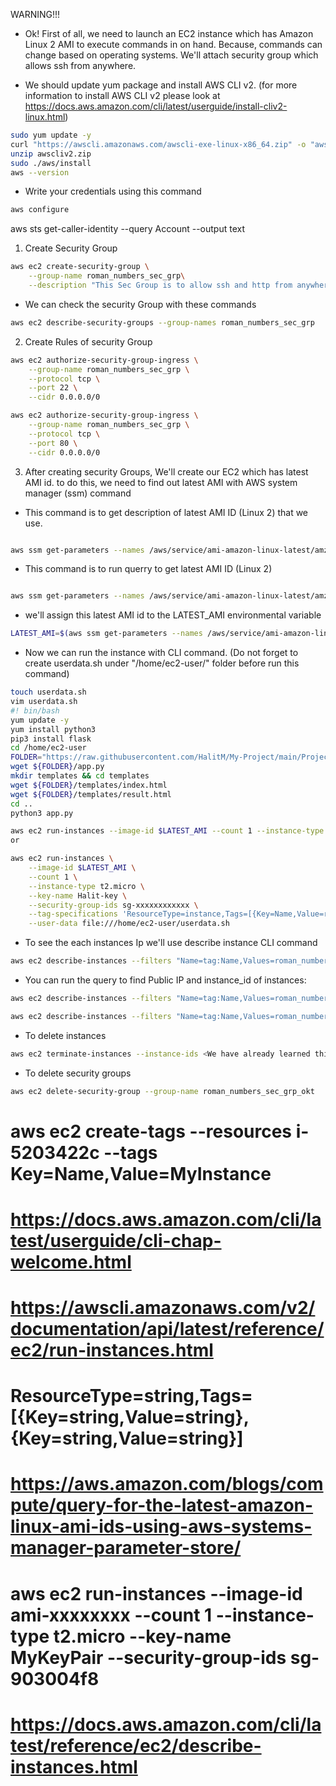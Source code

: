 WARNING!!!

- Ok! First of all, we need to launch an EC2 instance which has Amazon Linux 2 AMI to execute commands in on hand. Because, commands can change based on operating systems. We'll attach security group which allows ssh from anywhere.

- We should update yum package and install AWS CLI v2. (for more information to install AWS CLI v2 please look at https://docs.aws.amazon.com/cli/latest/userguide/install-cliv2-linux.html)
```bash
sudo yum update -y
curl "https://awscli.amazonaws.com/awscli-exe-linux-x86_64.zip" -o "awscliv2.zip"
unzip awscliv2.zip
sudo ./aws/install
aws --version
```

- Write your credentials using this command
```bash
aws configure
```

aws sts get-caller-identity --query Account --output text

1. Create Security Group

```bash
aws ec2 create-security-group \
    --group-name roman_numbers_sec_grp\
    --description "This Sec Group is to allow ssh and http from anywhere"
```

- We can check the security Group with these commands
```bash
aws ec2 describe-security-groups --group-names roman_numbers_sec_grp
```

2. Create Rules of security Group

```bash
aws ec2 authorize-security-group-ingress \
    --group-name roman_numbers_sec_grp \
    --protocol tcp \
    --port 22 \
    --cidr 0.0.0.0/0

aws ec2 authorize-security-group-ingress \
    --group-name roman_numbers_sec_grp \
    --protocol tcp \
    --port 80 \
    --cidr 0.0.0.0/0
```

3. After creating security Groups, We'll create our EC2 which has latest AMI id. to do this, we need to find out latest AMI with AWS system manager (ssm) command

- This command is to get description of latest AMI ID (Linux 2) that we use.
```bash

aws ssm get-parameters --names /aws/service/ami-amazon-linux-latest/amzn2-ami-hvm-x86_64-gp2 --region us-east-1
```

- This command is to run querry to get latest AMI ID (Linux 2)
```bash

aws ssm get-parameters --names /aws/service/ami-amazon-linux-latest/amzn2-ami-hvm-x86_64-gp2 --query 'Parameters[0].[Value]' --output text
```

- we'll assign this latest AMI id to the LATEST_AMI environmental variable

```bash
LATEST_AMI=$(aws ssm get-parameters --names /aws/service/ami-amazon-linux-latest/amzn2-ami-hvm-x86_64-gp2 --query 'Parameters[0].[Value]' --output text)
```

- Now we can run the instance with CLI command. (Do not forget to create userdata.sh under "/home/ec2-user/" folder before run this command)
```bash
touch userdata.sh
vim userdata.sh
#! bin/bash
yum update -y
yum install python3
pip3 install flask
cd /home/ec2-user
FOLDER="https://raw.githubusercontent.com/HalitM/My-Project/main/Project-001-Roman-Numerals-Converter/"
wget ${FOLDER}/app.py
mkdir templates && cd templates
wget ${FOLDER}/templates/index.html
wget ${FOLDER}/templates/result.html
cd ..
python3 app.py
```
```bash
aws ec2 run-instances --image-id $LATEST_AMI --count 1 --instance-type t2.micro --key-name Halit-key --security-group-ids sg-0ff1ed4a8bd79c5de --tag-specifications 'ResourceType=instance,Tags=[{Key=Name,Value=roman_numbers}]' --user-data file:///home/ec2-user/userdata.sh
or

aws ec2 run-instances \
    --image-id $LATEST_AMI \
    --count 1 \
    --instance-type t2.micro \
    --key-name Halit-key \
    --security-group-ids sg-xxxxxxxxxxxx \
    --tag-specifications 'ResourceType=instance,Tags=[{Key=Name,Value=roman_numbers}]' \
    --user-data file:///home/ec2-user/userdata.sh
```

- To see the each instances Ip we'll use describe instance CLI command
```bash
aws ec2 describe-instances --filters "Name=tag:Name,Values=roman_numbers"
```

- You can run the query to find Public IP and instance_id of instances:
```bash
aws ec2 describe-instances --filters "Name=tag:Name,Values=roman_numbers" --query 'Reservations[].Instances[].PublicIpAddress[]'

aws ec2 describe-instances --filters "Name=tag:Name,Values=roman_numbers" --query 'Reservations[].Instances[].InstanceId[]'
```

- To delete instances
```bash 
aws ec2 terminate-instances --instance-ids <We have already learned this id with query on above>
```
- To delete security groups
```bash
aws ec2 delete-security-group --group-name roman_numbers_sec_grp_okt
```
# aws ec2 create-tags --resources i-5203422c --tags Key=Name,Value=MyInstance
# https://docs.aws.amazon.com/cli/latest/userguide/cli-chap-welcome.html
# https://awscli.amazonaws.com/v2/documentation/api/latest/reference/ec2/run-instances.html
# ResourceType=string,Tags=[{Key=string,Value=string},{Key=string,Value=string}]
# https://aws.amazon.com/blogs/compute/query-for-the-latest-amazon-linux-ami-ids-using-aws-systems-manager-parameter-store/


# aws ec2 run-instances --image-id ami-xxxxxxxx --count 1 --instance-type t2.micro --key-name MyKeyPair --security-group-ids sg-903004f8 

# https://docs.aws.amazon.com/cli/latest/reference/ec2/describe-instances.html